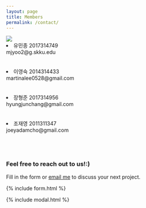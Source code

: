 ```yaml
---
layout: page
title: Members
permalink: /contact/
---
```

<div class="team_img">
<img src ="{{site.url}}/assets/img/team_small.png">
</div>

<li>
  유민종 2017314749 <br>
  mjyoo2@g.skku.edu
</li>
<br>
<br>
<li>
  이영숙 2014314433 <br>
  martinalee0528@gmail.com
</li>
<br>
<br>
<li>
  장형준 2017314956 <br>
  hyungjunchang@gmail.com
</li>
<br>
<br>
<li>
  조재영 2011311347 <br>
  joeyadamcho@gmail.com
</li>

<br>
<br>
<br>

### Feel free to reach out to us!:)

Fill in the form or [email me](mailto:{{site.email}}) to discuss your next project.

{% include form.html %}

{% include modal.html %}
